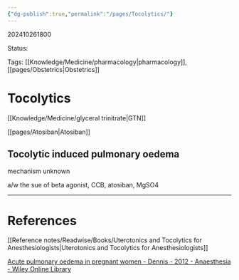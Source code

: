 ```yaml
---
{"dg-publish":true,"permalink":"/pages/Tocolytics/"}
---
```



202410261800

Status: 

Tags: [[Knowledge/Medicine/pharmacology\|pharmacology]], [[pages/Obstetrics\|Obstetrics]]

# Tocolytics
[[Knowledge/Medicine/glyceral trinitrate\|GTN]]

[[pages/Atosiban\|Atosiban]]

## Tocolytic induced pulmonary oedema
mechanism unknown

a/w the sue of beta agonist, CCB, atosiban, MgSO4






___
# References
[[Reference notes/Readwise/Books/Uterotonics and Tocolytics for Anesthesiologists\|Uterotonics and Tocolytics for Anesthesiologists]]

[Acute pulmonary oedema in pregnant women - Dennis - 2012 - Anaesthesia - Wiley Online Library](https://associationofanaesthetists-publications.onlinelibrary.wiley.com/doi/10.1111/j.1365-2044.2012.07055.x)

